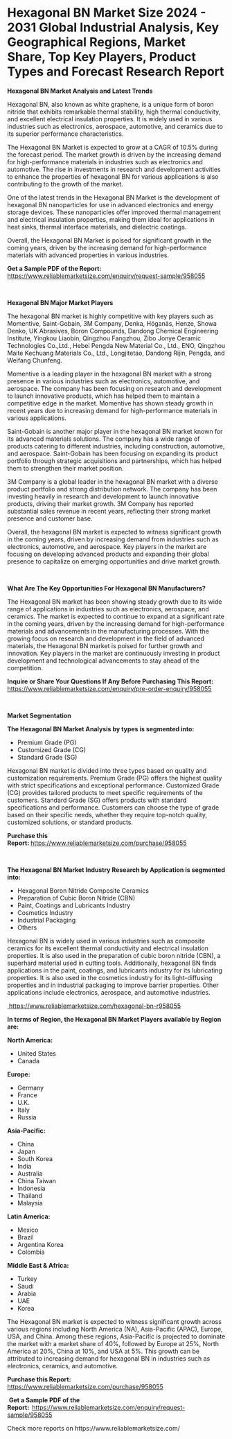<p><h1>Hexagonal BN Market Size 2024 - 2031 Global Industrial Analysis, Key Geographical Regions, Market Share, Top Key Players, Product Types and Forecast Research Report</h1></p><p><strong>Hexagonal BN Market Analysis and Latest Trends</strong></p>
<p><p>Hexagonal BN, also known as white graphene, is a unique form of boron nitride that exhibits remarkable thermal stability, high thermal conductivity, and excellent electrical insulation properties. It is widely used in various industries such as electronics, aerospace, automotive, and ceramics due to its superior performance characteristics.</p><p>The Hexagonal BN Market is expected to grow at a CAGR of 10.5% during the forecast period. The market growth is driven by the increasing demand for high-performance materials in industries such as electronics and automotive. The rise in investments in research and development activities to enhance the properties of hexagonal BN for various applications is also contributing to the growth of the market.</p><p>One of the latest trends in the Hexagonal BN Market is the development of hexagonal BN nanoparticles for use in advanced electronics and energy storage devices. These nanoparticles offer improved thermal management and electrical insulation properties, making them ideal for applications in heat sinks, thermal interface materials, and dielectric coatings.</p><p>Overall, the Hexagonal BN Market is poised for significant growth in the coming years, driven by the increasing demand for high-performance materials with advanced properties in various industries.</p></p>
<p><strong>Get a Sample PDF of the Report:&nbsp;</strong> <a href="https://www.reliablemarketsize.com/enquiry/request-sample/958055">https://www.reliablemarketsize.com/enquiry/request-sample/958055</a></p>
<p>&nbsp;</p>
<p><strong>Hexagonal BN Major Market Players</strong></p>
<p><p>The hexagonal BN market is highly competitive with key players such as Momentive, Saint-Gobain, 3M Company, Denka, Höganäs, Henze, Showa Denko, UK Abrasives, Boron Compounds, Dandong Chemical Engineering Institute, Yingkou Liaobin, Qingzhou Fangzhou, Zibo Jonye Ceramic Technologies Co.,Ltd., Hebei Pengda New Material Co., Ltd., ENO, Qingzhou Maite Kechuang Materials Co., Ltd., Longjitetao, Dandong Rijin, Pengda, and Weifang Chunfeng.</p><p>Momentive is a leading player in the hexagonal BN market with a strong presence in various industries such as electronics, automotive, and aerospace. The company has been focusing on research and development to launch innovative products, which has helped them to maintain a competitive edge in the market. Momentive has shown steady growth in recent years due to increasing demand for high-performance materials in various applications.</p><p>Saint-Gobain is another major player in the hexagonal BN market known for its advanced materials solutions. The company has a wide range of products catering to different industries, including construction, automotive, and aerospace. Saint-Gobain has been focusing on expanding its product portfolio through strategic acquisitions and partnerships, which has helped them to strengthen their market position.</p><p>3M Company is a global leader in the hexagonal BN market with a diverse product portfolio and strong distribution network. The company has been investing heavily in research and development to launch innovative products, driving their market growth. 3M Company has reported substantial sales revenue in recent years, reflecting their strong market presence and customer base.</p><p>Overall, the hexagonal BN market is expected to witness significant growth in the coming years, driven by increasing demand from industries such as electronics, automotive, and aerospace. Key players in the market are focusing on developing advanced products and expanding their global presence to capitalize on emerging opportunities and drive market growth.</p></p>
<p>&nbsp;</p>
<p><strong>What Are The Key Opportunities For Hexagonal BN Manufacturers?</strong></p>
<p><p>The Hexagonal BN market has been showing steady growth due to its wide range of applications in industries such as electronics, aerospace, and ceramics. The market is expected to continue to expand at a significant rate in the coming years, driven by the increasing demand for high-performance materials and advancements in the manufacturing processes. With the growing focus on research and development in the field of advanced materials, the Hexagonal BN market is poised for further growth and innovation. Key players in the market are continuously investing in product development and technological advancements to stay ahead of the competition.</p></p>
<p><strong>Inquire or Share Your Questions If Any Before Purchasing This Report:</strong> <a href="https://www.reliablemarketsize.com/enquiry/pre-order-enquiry/958055">https://www.reliablemarketsize.com/enquiry/pre-order-enquiry/958055</a></p>
<p>&nbsp;</p>
<p><strong>Market Segmentation</strong></p>
<p><strong>The Hexagonal BN Market Analysis by types is segmented into:</strong></p>
<p><ul><li>Premium Grade (PG)</li><li>Customized Grade (CG)</li><li>Standard Grade (SG)</li></ul></p>
<p><p>Hexagonal BN market is divided into three types based on quality and customization requirements. Premium Grade (PG) offers the highest quality with strict specifications and exceptional performance. Customized Grade (CG) provides tailored products to meet specific requirements of the customers. Standard Grade (SG) offers products with standard specifications and performance. Customers can choose the type of grade based on their specific needs, whether they require top-notch quality, customized solutions, or standard products.</p></p>
<p><strong>Purchase this Report:&nbsp;</strong><a href="https://www.reliablemarketsize.com/purchase/958055">https://www.reliablemarketsize.com/purchase/958055</a></p>
<p>&nbsp;</p>
<p><strong>The Hexagonal BN Market Industry Research by Application is segmented into:</strong></p>
<p><ul><li>Hexagonal Boron Nitride Composite Ceramics</li><li>Preparation of Cubic Boron Nitride (CBN)</li><li>Paint, Coatings and Lubricants Industry</li><li>Cosmetics Industry</li><li>Industrial Packaging</li><li>Others</li></ul></p>
<p><p>Hexagonal BN is widely used in various industries such as composite ceramics for its excellent thermal conductivity and electrical insulation properties. It is also used in the preparation of cubic boron nitride (CBN), a superhard material used in cutting tools. Additionally, hexagonal BN finds applications in the paint, coatings, and lubricants industry for its lubricating properties. It is also used in the cosmetics industry for its light-diffusing properties and in industrial packaging to improve barrier properties. Other applications include electronics, aerospace, and automotive industries.</p></p>
<p><a href="https://www.reliablemarketsize.com/hexagonal-bn-r958055">&nbsp;https://www.reliablemarketsize.com/hexagonal-bn-r958055</a></p>
<p><strong>In terms of Region, the Hexagonal BN Market Players available by Region are:</strong></p>
<p>
    <p> <strong> North America: </strong>
        <ul>
            <li>United States</li>
            <li>Canada</li>
        </ul>
        </p> 
    <p> <strong> Europe: </strong>
        <ul>
            <li>Germany</li>
            <li>France</li>
            <li>U.K.</li>
            <li>Italy</li>
            <li>Russia</li>
        </ul>
        </p> 
    <p> <strong> Asia-Pacific: </strong>
        <ul>
            <li>China</li>
            <li>Japan</li>
            <li>South Korea</li>
            <li>India</li>
            <li>Australia</li>
            <li>China Taiwan</li>
            <li>Indonesia</li>
            <li>Thailand</li>
            <li>Malaysia</li>
        </ul>
        </p> 
    <p> <strong> Latin America: </strong>
        <ul>
            <li>Mexico</li>
            <li>Brazil</li>
            <li>Argentina Korea</li>
            <li>Colombia</li>
        </ul>
        </p> 
    <p> <strong> Middle East & Africa: </strong>
        <ul>
            <li>Turkey</li>
            <li>Saudi</li>
            <li>Arabia</li>
            <li>UAE</li>
            <li>Korea</li>
        </ul>
    </p>
    </p>
<p><p>The Hexagonal BN market is expected to witness significant growth across various regions including North America (NA), Asia-Pacific (APAC), Europe, USA, and China. Among these regions, Asia-Pacific is projected to dominate the market with a market share of 40%, followed by Europe at 25%, North America at 20%, China at 10%, and USA at 5%. This growth can be attributed to increasing demand for hexagonal BN in industries such as electronics, ceramics, and automotive.</p></p>
<p><strong>Purchase this Report: </strong><a href="https://www.reliablemarketsize.com/purchase/958055">https://www.reliablemarketsize.com/purchase/958055</a></p>
<p>&nbsp;<strong>Get a Sample PDF of the Report:&nbsp;&nbsp;</strong><a href="https://www.reliablemarketsize.com/enquiry/request-sample/958055">https://www.reliablemarketsize.com/enquiry/request-sample/958055</a></p>
<p><strong></strong></p>
<p>Check more reports on https://www.reliablemarketsize.com/</p>
